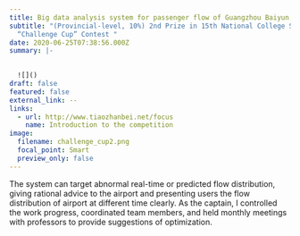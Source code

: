 ```yaml
---
title: Big data analysis system for passenger flow of Guangzhou Baiyun Airport
subtitle: "(Provincial-level, 10%) 2nd Prize in 15th National College Student
  “Challenge Cup” Contest "
date: 2020-06-25T07:38:56.000Z
summary: |-
  

  ![]()
draft: false
featured: false
external_link: --
links:
  - url: http://www.tiaozhanbei.net/focus
    name: Introduction to the competition
image:
  filename: challenge_cup2.png
  focal_point: Smart
  preview_only: false
---
```

The system can target abnormal real-time or predicted flow distribution, giving rational advice to the airport and presenting users the flow distribution of airport at different time clearly. As the captain, I controlled the work progress, coordinated team members, and held monthly meetings with professors to provide suggestions of optimization.